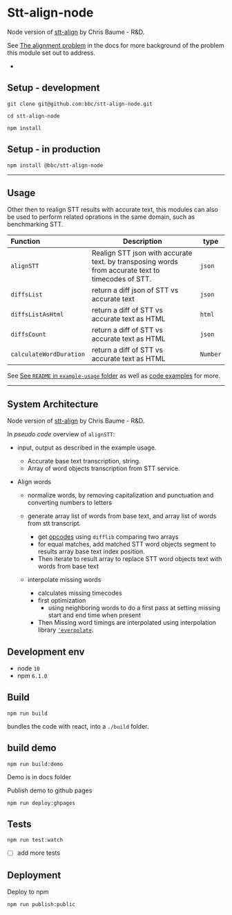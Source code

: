 # Stt-align-node

Node version of [stt-align](https://github.com/bbc/stt-align) by Chris Baume - R&D.
<!-- 
_One liner + link to confluence page_ 
_Screenshot of UI - optional_ -->

See [The alignment problem](./docs/the-alignment-problem.md) in the docs for more background of the problem this module set out to address.

- 
 
## Setup - development

```
git clone git@github.com:bbc/stt-align-node.git
```

```
cd stt-align-node
```

```
npm install
```

## Setup - in production

```
npm install @bbc/stt-align-node
```
 

---

## Usage


Other then to realign STT results with accurate text, this modules can also be used to perform related oprations in the same domain, such as benchmarking STT.

|Function| Description | type|
|:------|------|----|
|`alignSTT`|Realign STT json with accurate text. by transposing words from accurate text to timecodes of STT. | `json`|
|`diffsList`|return a diff json of STT  vs accurate text | `json`|
|`diffsListAsHtml`|return a diff of STT  vs accurate text as HTML| `html`|
|`diffsCount`|return a diff of STT  vs accurate text as HTML| `json`|
|`calculateWordDuration`|return a diff of STT  vs accurate text as HTML| `Number`|


See [See `README` in `example-usage` folder](./example-usage/README.md) as well as [code examples](./example-usage) for more.

---

## System Architecture
<!-- _High level overview of system architecture_ -->

Node version of [stt-align](https://github.com/bbc/stt-align) by Chris Baume - R&D.

In _pseudo code_ overview of `alignSTT`:

- input, output as described in the example usage. 
    - Accurate base text transcription, string.
    - Array of word objects transcription from STT service.

- Align words
    - normalize words, by removing capitalization and punctuation and converting numbers to letters
    - generate array list of words from base text, and array list of words from stt transcript. 
        - get [opcodes](https://docs.python.org/2/library/difflib.html#difflib.SequenceMatcher.get_opcodes)  using `difflib` comparing two arrays
        - for equal matches, add matched STT word objects segment to results array base text index position.
        - Then iterate to result array to replace STT word objects text with words from base text  

    - interpolate missing words
        - calculates missing timecodes
        - first optimization 
            -  using neighboring words to do a first pass at setting missing start and end time when present 
        - Then Missing word timings are interpolated using interpolation library [`'everpolate`](http://borischumichev.github.io/everpolate/#linear).



## Development env
 <!-- _How to run the development environment_
_Coding style convention ref optional, eg which linter to use_
_Linting, github pre-push hook - optional_ -->

- node `10`
- npm `6.1.0`
 

## Build

```
npm run build
```

bundles the code with react, into a `./build` folder.


## build demo

```
npm run build:demo
```
Demo is in docs folder 

Publish demo to github pages 

```
npm run deploy:ghpages
```

## Tests

```
npm run test:watch
```

- [ ] add more tests 

## Deployment

<!-- _How to deploy the code/app into test/staging/production_ -->

Deploy to npm 

```
npm run publish:public
```

<!-- TODOs:

- [ ] Clean up repository
- [ ] change baseText and sttText mentions to be `referenceText` and `hypothesisText`
- [ ] add linting 
- [x] add babel(?)
- [ ] change if else to be switch statments
 -->
